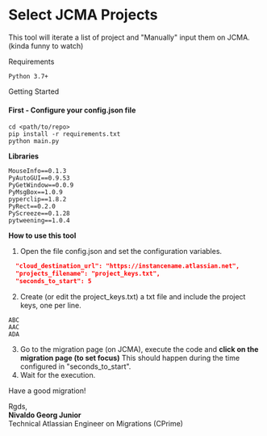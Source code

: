 # Select JCMA Projects

This tool will iterate a list of project and "Manually" input them on JCMA. (kinda funny to watch)

Requirements
```commandline
Python 3.7+
```

Getting Started
#### First - Configure your config.json file
```
cd <path/to/repo>
pip install -r requirements.txt
python main.py
```

**Libraries**
```commandline
MouseInfo==0.1.3
PyAutoGUI==0.9.53
PyGetWindow==0.0.9
PyMsgBox==1.0.9
pyperclip==1.8.2
PyRect==0.2.0
PyScreeze==0.1.28
pytweening==1.0.4
```

**How to use this tool**

1. Open the file config.json and set the configuration variables.
```json
  "cloud_destination_url": "https://instancename.atlassian.net",
  "projects_filename": "project_keys.txt",
  "seconds_to_start": 5
```
2. Create (or edit the project_keys.txt) a txt file and include the project keys, one per line.
```
ABC
AAC
ADA
```
3. Go to the migration page (on JCMA), execute the code and **click on the migration page (to set focus)** This should happen during the time configured in "seconds_to_start".
4. Wait for the execution.

Have a good migration!

Rgds,<br>
**Nivaldo Georg Junior** <br>
Technical Atlassian Engineer on Migrations (CPrime)